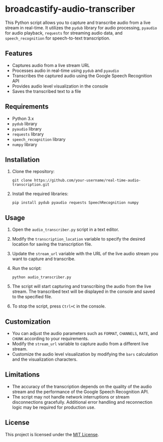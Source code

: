 # broadcastify-audio-transcriber

This Python script allows you to capture and transcribe audio from a live stream in real-time. It utilizes the `pydub` library for audio processing, `pyaudio` for audio playback, `requests` for streaming audio data, and `speech_recognition` for speech-to-text transcription.

## Features

- Captures audio from a live stream URL
- Processes audio in real-time using `pydub` and `pyaudio`
- Transcribes the captured audio using the Google Speech Recognition API
- Provides audio level visualization in the console
- Saves the transcribed text to a file

## Requirements

- Python 3.x
- `pydub` library
- `pyaudio` library
- `requests` library
- `speech_recognition` library
- `numpy` library

## Installation

1. Clone the repository:
   ```
   git clone https://github.com/your-username/real-time-audio-transcription.git
   ```

2. Install the required libraries:
   ```
   pip install pydub pyaudio requests SpeechRecognition numpy
   ```

## Usage

1. Open the `audio_transcriber.py` script in a text editor.

2. Modify the `transcription_location` variable to specify the desired location for saving the transcription file.

3. Update the `stream_url` variable with the URL of the live audio stream you want to capture and transcribe.

4. Run the script:
   ```
   python audio_transcriber.py
   ```

5. The script will start capturing and transcribing the audio from the live stream. The transcribed text will be displayed in the console and saved to the specified file.

6. To stop the script, press `Ctrl+C` in the console.

## Customization

- You can adjust the audio parameters such as `FORMAT`, `CHANNELS`, `RATE`, and `CHUNK` according to your requirements.
- Modify the `stream_url` variable to capture audio from a different live stream.
- Customize the audio level visualization by modifying the `bars` calculation and the visualization characters.

## Limitations

- The accuracy of the transcription depends on the quality of the audio stream and the performance of the Google Speech Recognition API.
- The script may not handle network interruptions or stream disconnections gracefully. Additional error handling and reconnection logic may be required for production use.

## License

This project is licensed under the [MIT License](LICENSE).